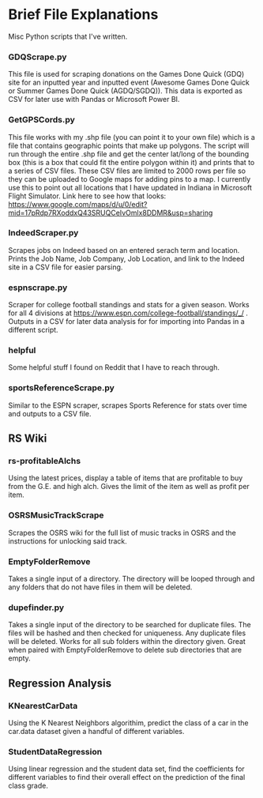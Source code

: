 # Brief File Explanations
Misc Python scripts that I've written.

### GDQScrape.py

This file is used for scraping donations on the Games Done Quick (GDQ) site for an inputted year and inputted event (Awesome Games Done Quick or Summer Games Done Quick (AGDQ/SGDQ)).  This data is exported as CSV for later use with Pandas or Microsoft Power BI.

### GetGPSCords.py

This file works with my .shp file (you can point it to your own file) which is a file that contains geographic points that make up polygons.  The script will run through the entire .shp file and get the center lat/long of the bounding box (this is a box that could fit the entire polygon within it) and prints that to a series of CSV files.  These CSV files are limited to 2000 rows per file so they can be uploaded to Google maps for adding pins to a map.  I currently use this to point out all locations that I have updated in Indiana in Microsoft Flight Simulator.  Link here to see how that looks: https://www.google.com/maps/d/u/0/edit?mid=17pRdp7RXoddxQ43SRUQCeIvOmlx8DDMR&usp=sharing

### IndeedScraper.py

Scrapes jobs on Indeed based on an entered serach term and location.  Prints the Job Name, Job Company, Job Location, and link to the Indeed site in a CSV file for easier parsing.

### espnscrape.py

Scraper for college football standings and stats for a given season.  Works for all 4 divisions at https://www.espn.com/college-football/standings/_/ . Outputs in a CSV for later data analysis for for importing into Pandas in a different script.

### helpful

Some helpful stuff I found on Reddit that I have to reach through.

### sportsReferenceScrape.py

Similar to the ESPN scraper, scrapes Sports Reference for stats over time and outputs to a CSV file.

## RS Wiki

### rs-profitableAlchs

Using the latest prices, display a table of items that are profitable to buy from the G.E. and high alch.  Gives the limit of the item as well as profit per item.

### OSRSMusicTrackScrape

Scrapes the OSRS wiki for the full list of music tracks in OSRS and the instructions for unlocking said track.

### EmptyFolderRemove

Takes a single input of a directory.  The directory will be looped through and any folders that do not have files in them will be deleted.

### dupefinder.py

Takes a single input of the directory to be searched for duplicate files.  The files will be hashed and then checked for uniqueness.  Any duplicate files will be deleted.  Works for all sub folders within the directory given.  Great when paired with EmptyFolderRemove to delete sub directories that are empty.

## Regression Analysis

### KNearestCarData

Using the K Nearest Neighbors algorithim, predict the class of a car in the car.data dataset given a handful of different variables.

### StudentDataRegression

Using linear regression and the student data set, find the coefficients for different variables to find their overall effect on the prediction of the final class grade. 
